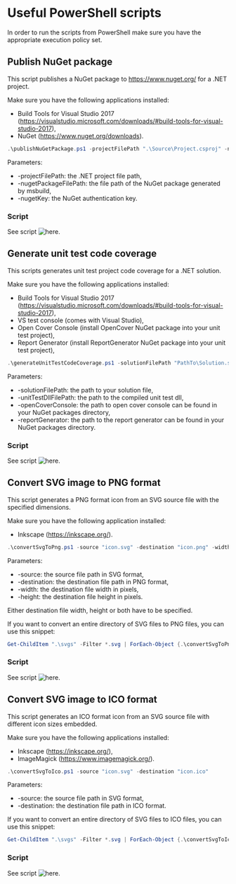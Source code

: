 # Useful PowerShell scripts
In order to run the scripts from PowerShell make sure you have the appropriate execution policy set.

## Publish NuGet package

This script publishes a NuGet package to https://www.nuget.org/ for a .NET project.

Make sure you have the following applications installed:
* Build Tools for Visual Studio 2017 (https://visualstudio.microsoft.com/downloads/#build-tools-for-visual-studio-2017),
* NuGet (https://www.nuget.org/downloads).

```powershell
.\publishNuGetPackage.ps1 -projectFilePath ".\Source\Project.csproj" -nugetPackageFilePath ".\Source\bin\Release\Project.1.0.5.nupkg" -nugetKey "aaaaaaaaaaaaaaaaaaaaaaaaaaaaaaaaaaaaaaaaaaaaaa"
```

Parameters:
* -projectFilePath: the .NET project file path,
* -nugetPackageFilePath: the file path of the NuGet package generated by msbuild,
* -nugetKey: the NuGet authentication key.

### Script

See script ![here](./Scripts/publishNuGetPackage.ps1 "Here").

## Generate unit test code coverage

This scripts generates unit test project code coverage for a .NET solution.

Make sure you have the following applications installed:
* Build Tools for Visual Studio 2017 (https://visualstudio.microsoft.com/downloads/#build-tools-for-visual-studio-2017),
* VS test console (comes with Visual Studio),
* Open Cover Console (install OpenCover NuGet package into your unit test project),
* Report Generator (install ReportGenerator NuGet package into your unit test project),

```powershell
.\generateUnitTestCodeCoverage.ps1 -solutionFilePath "PathTo\Solution.sln" -unitTestDllFilePath "PathTo\ProjectUnitTest.dll" -openCoverConsole "PathTo\OpenCover.Console.exe" -reportGenerator "PathTo\ReportGenerator.exe"
```

Parameters:
* -solutionFilePath: the path to your solution file,
* -unitTestDllFilePath: the path to the compiled unit test dll,
* -openCoverConsole: the path to open cover console can be found in your NuGet packages directory,
* -reportGenerator: the path to the report generator can be found in your NuGet packages directory.

### Script

See script ![here](./Scripts/generateUnitTestCodeCoverage.ps1 "Here").

## Convert SVG image to PNG format

This script generates a PNG format icon from an SVG source file with the specified dimensions.

Make sure you have the following application installed:
* Inkscape (https://inkscape.org/).

```powershell
.\convertSvgToPng.ps1 -source "icon.svg" -destination "icon.png" -width 300 -height 450
```

Parameters:
* -source: the source file path in SVG format,
* -destination: the destination file path in PNG format,
* -width: the destination file width in pixels,
* -height: the destination file height in pixels.

Either destination file width, height or both have to be specified.

If you want to convert an entire directory of SVG files to PNG files, you can use this snippet:

```powershell
Get-ChildItem ".\svgs" -Filter *.svg | ForEach-Object {.\convertSvgToPng.ps1 -source $_.FullName -destination ".\pngs\$([System.IO.Path]::GetFileNameWithoutExtension($_.Name)).png" -width 300 }
```

### Script

See script ![here](./Scripts/convertSvgToPng.ps1 "Here").

## Convert SVG image to ICO format

This script generates an ICO format icon from an SVG source file with different icon sizes embedded.

Make sure you have the following applications installed:
* Inkscape (https://inkscape.org/),
* ImageMagick (https://www.imagemagick.org/).

```powershell
.\convertSvgToIco.ps1 -source "icon.svg" -destination "icon.ico"
```

Parameters:
* -source: the source file path in SVG format,
* -destination: the destination file path in ICO format.

If you want to convert an entire directory of SVG files to ICO files, you can use this snippet:

```powershell
Get-ChildItem ".\svgs" -Filter *.svg | ForEach-Object {.\convertSvgToIco.ps1 -source $_.FullName -destination ".\icos\$([System.IO.Path]::GetFileNameWithoutExtension($_.Name)).ico" }
```

### Script

See script ![here](./Scripts/convertSvgToIco.ps1 "Here").